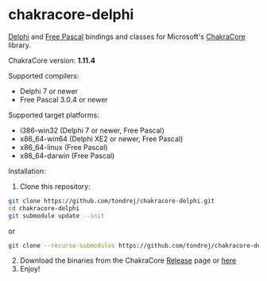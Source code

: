 # chakracore-delphi
[Delphi](https://www.embarcadero.com/products/delphi) and [Free Pascal](https://www.freepascal.org) bindings and classes for Microsoft's [ChakraCore](https://github.com/Microsoft/ChakraCore) library.

ChakraCore version: **1.11.4**

Supported compilers:
- Delphi 7 or newer
- Free Pascal 3.0.4 or newer

Supported target platforms:
- i386-win32 (Delphi 7 or newer, Free Pascal)
- x86_64-win64 (Delphi XE2 or newer, Free Pascal)
- x86_64-linux (Free Pascal)
- x86_64-darwin (Free Pascal)

Installation:

1. Clone this repository:
```bash
git clone https://github.com/tondrej/chakracore-delphi.git
cd chakracore-delphi
git submodule update --init
```
or
```bash
git clone --recurse-submodules https://github.com/tondrej/chakracore-delphi.git
```
2. Download the binaries from the ChakraCore [Release](https://github.com/Microsoft/ChakraCore/releases/tag/v1.11.4) page or [here](https://github.com/tondrej/chakracore-delphi/releases/tag/cc-1.11.4)
3. Enjoy!
